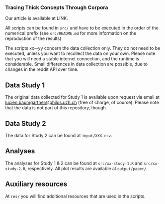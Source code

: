 ### Tracing Thick Concepts Through Corpora
Our article is available at LINK.

All scripts can be found in `src/` and have to be executed in the order of the numerical prefix (see `src/README.md` for more information on the reproduction of the results).

The scripts xx--yy concern the data collection only. They do not need to be executed, unless you want to recollect the data on your own.  Please note that you will need a stable internet connection, and the runtime is considerable. Small differences in data collection are possible, due to changes in the reddit API over time.

## Data Study 1
The original data collected for Study 1 is  available upon request via email at lucien.baumgartner@philos.uzh.ch (free of charge, of course). Please note that the data is not part of this repository, though.

## Data Study 2
The data for Study 2 can be found at `input/XXX.csv`.

## Analyses
The analyses for Study 1 & 2 can be found at `src/xx-study-1.R` and `src/xx-study-2.R`, respectively. All plot results are available at `output/paper/`.

## Auxiliary resources
At `res/` you will find additional resources that are used in the scripts.
